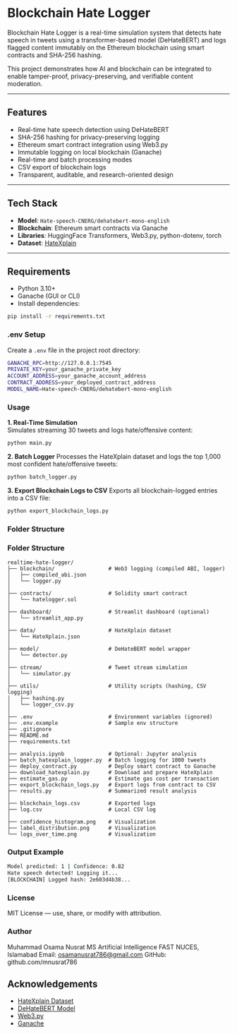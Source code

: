 # Blockchain Hate Logger

Blockchain Hate Logger is a real-time simulation system that detects hate speech in tweets using a transformer-based model (DeHateBERT) and logs flagged content immutably on the Ethereum blockchain using smart contracts and SHA-256 hashing.

This project demonstrates how AI and blockchain can be integrated to enable tamper-proof, privacy-preserving, and verifiable content moderation.

---

## Features

- Real-time hate speech detection using DeHateBERT
- SHA-256 hashing for privacy-preserving logging
- Ethereum smart contract integration using Web3.py
- Immutable logging on local blockchain (Ganache)
- Real-time and batch processing modes
- CSV export of blockchain logs
- Transparent, auditable, and research-oriented design

---

## Tech Stack

- **Model**: `Hate-speech-CNERG/dehatebert-mono-english`
- **Blockchain**: Ethereum smart contracts via Ganache
- **Libraries**: HuggingFace Transformers, Web3.py, python-dotenv, torch
- **Dataset**: [HateXplain](https://arxiv.org/abs/2012.10289)

---

## Requirements

- Python 3.10+
- Ganache (GUI or CLI)
- Install dependencies:

```bash
pip install -r requirements.txt
```
### .env Setup  
Create a `.env` file in the project root directory:
```bash
GANACHE_RPC=http://127.0.0.1:7545
PRIVATE_KEY=your_ganache_private_key
ACCOUNT_ADDRESS=your_ganache_account_address
CONTRACT_ADDRESS=your_deployed_contract_address
MODEL_NAME=Hate-speech-CNERG/dehatebert-mono-english
```
### Usage

**1. Real-Time Simulation**  
Simulates streaming 30 tweets and logs hate/offensive content:

```bash
python main.py
```
**2. Batch Logger**
Processes the HateXplain dataset and logs the top 1,000 most confident hate/offensive tweets: 
```bash
python batch_logger.py
```
**3. Export Blockchain Logs to CSV**
Exports all blockchain-logged entries into a CSV file:
```bash
python export_blockchain_logs.py
```
### Folder Structure

### Folder Structure

```text
realtime-hate-logger/
├── blockchain/                 # Web3 logging (compiled ABI, logger)
│   ├── compiled_abi.json
│   └── logger.py
│
├── contracts/                  # Solidity smart contract
│   └── hatelogger.sol
│
├── dashboard/                  # Streamlit dashboard (optional)
│   └── streamlit_app.py
│
├── data/                       # HateXplain dataset
│   └── HateXplain.json
│
├── model/                      # DeHateBERT model wrapper
│   └── detector.py
│
├── stream/                     # Tweet stream simulation
│   └── simulator.py
│
├── utils/                      # Utility scripts (hashing, CSV logging)
│   ├── hashing.py
│   └── logger_csv.py
│
├── .env                        # Environment variables (ignored)
├── .env.example                # Sample env structure
├── .gitignore
├── README.md
├── requirements.txt
│
├── analysis.ipynb              # Optional: Jupyter analysis
├── batch_hatexplain_logger.py  # Batch logging for 1000 tweets
├── deploy_contract.py          # Deploy smart contract to Ganache
├── download_hatexplain.py      # Download and prepare HateXplain
├── estimate_gas.py             # Estimate gas cost per transaction
├── export_blockchain_logs.py   # Export logs from contract to CSV
├── results.py                  # Summarized result analysis
│
├── blockchain_logs.csv         # Exported logs
├── log.csv                     # Local CSV log
│
├── confidence_histogram.png    # Visualization
├── label_distribution.png      # Visualization
└── logs_over_time.png          # Visualization
```

### Output Example

```bash
Model predicted: 1 | Confidence: 0.82
Hate speech detected! Logging it...
[BLOCKCHAIN] Logged hash: 2e603d4b38...
```
### License
MIT License — use, share, or modify with attribution.

### Author
Muhammad Osama Nusrat
MS Artificial Intelligence
FAST NUCES, Islamabad
Email: osamanusrat786@gmail.com
GitHub: github.com/mnusrat786

## Acknowledgements

- [HateXplain Dataset](https://arxiv.org/abs/2012.10289)
- [DeHateBERT Model](https://huggingface.co/Hate-speech-CNERG/dehatebert-mono-english)
- [Web3.py](https://web3py.readthedocs.io/)
- [Ganache](https://trufflesuite.com/ganache/)


